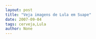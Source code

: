 ```yaml
---
layout: post
title: "Veja imagens de Lula em Suape"
date: 2007-09-04
tags: cerveja,Lula
author: None
---
```

 